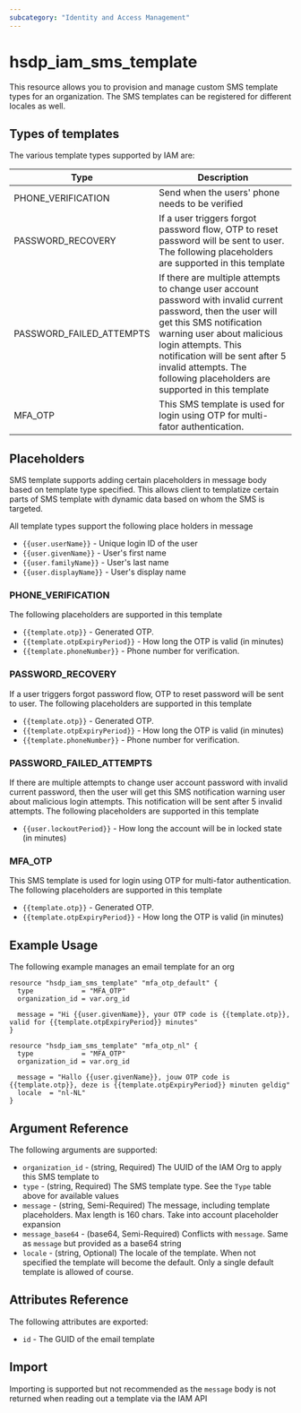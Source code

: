 ```yaml
---
subcategory: "Identity and Access Management"
---
```


# hsdp_iam_sms_template

This resource allows you to provision and manage custom SMS template
types for an organization. The SMS templates can be registered for
different locales as well.

## Types of templates

The various template types supported by IAM are:

| Type | Description |
|------|--------------|
| PHONE_VERIFICATION | Send when the users' phone needs to be verified |
| PASSWORD_RECOVERY  | If a user triggers forgot password flow, OTP to reset password will be sent to user. The following placeholders are supported in this template |
| PASSWORD_FAILED_ATTEMPTS | If there are multiple attempts to change user account password with invalid current password, then the user will get this SMS notification warning user about malicious login attempts. This notification will be sent after 5 invalid attempts. The following placeholders are supported in this template |
| MFA_OTP | This SMS template is used for login using OTP for multi-fator authentication. |

## Placeholders

SMS template supports adding certain placeholders in message body based on template type specified. This allows client to templatize certain parts of SMS template with dynamic data based on whom the SMS is targeted.

All template types support the following place holders in message

* `{{user.userName}}` - Unique login ID of the user
* `{{user.givenName}}` - User's first name
* `{{user.familyName}}` - User's last name
* `{{user.displayName}}` - User's display name

### PHONE_VERIFICATION

The following placeholders are supported in this template

* `{{template.otp}}` - Generated OTP.
* `{{template.otpExpiryPeriod}}` - How long the OTP is valid (in minutes)
* `{{template.phoneNumber}}` - Phone number for verification.

### PASSWORD_RECOVERY

If a user triggers forgot password flow, OTP to reset password will be sent to user. The following placeholders are supported in this template

* `{{template.otp}}` - Generated OTP.
* `{{template.otpExpiryPeriod}}` - How long the OTP is valid (in minutes)
* `{{template.phoneNumber}}` - Phone number for verification.

### PASSWORD_FAILED_ATTEMPTS

If there are multiple attempts to change user account password with invalid current password, then the user will get this SMS notification warning user about malicious login attempts. This notification will be sent after 5 invalid attempts. The following placeholders are supported in this template

* `{{user.lockoutPeriod}}` - How long the account will be in locked state (in minutes)

### MFA_OTP

This SMS template is used for login using OTP for multi-fator authentication.
The following placeholders are supported in this template

* `{{template.otp}}` - Generated OTP.
* `{{template.otpExpiryPeriod}}` - How long the OTP is valid (in minutes)

## Example Usage

The following example manages an email template for an org

```hcl
resource "hsdp_iam_sms_template" "mfa_otp_default" {
  type            = "MFA_OTP"
  organization_id = var.org_id

  message = "Hi {{user.givenName}}, your OTP code is {{template.otp}}, valid for {{template.otpExpiryPeriod}} minutes"
}

resource "hsdp_iam_sms_template" "mfa_otp_nl" {
  type            = "MFA_OTP"
  organization_id = var.org_id
  
  message = "Hallo {{user.givenName}}, jouw OTP code is {{template.otp}}, deze is {{template.otpExpiryPeriod}} minuten geldig"
  locale  = "nl-NL"
}
```

## Argument Reference

The following arguments are supported:

* `organization_id` - (string, Required) The UUID of the IAM Org to apply this SMS template to
* `type` - (string, Required) The SMS template type. See the `Type` table above for available values
* `message` - (string, Semi-Required) The message, including template placeholders. Max length is 160 chars. Take into account placeholder expansion
* `message_base64` - (base64, Semi-Required) Conflicts with `message`. Same as `message` but provided as a base64 string
* `locale` - (string, Optional) The locale of the template. When not specified the template will become the default. Only a single default template is allowed of course.

## Attributes Reference

The following attributes are exported:

* `id` - The GUID of the email template

## Import

Importing is supported but not recommended as the `message` body is not returned when reading out a template via the IAM API
